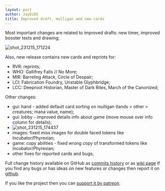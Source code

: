 ```yaml
---
layout: post
author: JayDi85
title: Improved draft, mulligan and new cards
---
```

Most important changes are related to improved drafts: new timer, improved booster texts and drawing;

![shot_231215_171224](https://github.com/magefree/mage/assets/8344157/b06311fb-7c00-4782-857f-249cbf895e5f)

Also, new release contains new cards and reprints for:
* RVR: reprints;
* WHO: Gallifrey Falls // No More;
* MIR: Barreling Attack, Circle of Despair;
* LCI: Fabrication Foundry, Unstable Glyphbridge;
* LCC: Deeproot Historian, Master of Dark Rites, March of the Canonized;

Other changes:
* gui: hand - added default card sorting on mulligan (lands > other > creatures; mana value, name);
* gui: lobby - improved details info about game (move mouse over info column for details);
* ![shot_231215_174437](https://github.com/magefree/mage/assets/8344157/a7b09672-c158-47c1-be99-22449f15aead)
* images: fixed miss images for double faced tokens like Incubator/Phyrexian;
* game: copy abilities - fixed wrong copy of transformed tokens like Incubator/Phyrexian;
* other fixes for reported cards and bugs;

Full change history available on GitHub as [commits history](https://github.com/magefree/mage/commits/) 
or as [wiki page](https://github.com/magefree/mage/wiki/Release-changes)
If you find any bugs or has ideas on new features or changes then report it on [github](https://github.com/magefree/mage/issues).

If you like the project then you can [support it by patreon](http://xmage.today/#donate).